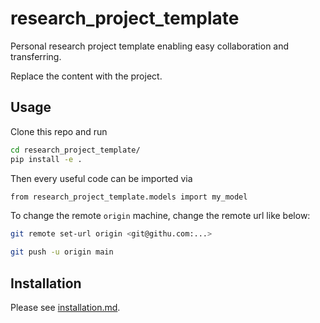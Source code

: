# research_project_template
Personal research project template enabling easy collaboration and transferring.

Replace the content with the project.

## Usage
Clone this repo and run
```bash
cd research_project_template/
pip install -e .
```

Then every useful code can be imported via
```bash
from research_project_template.models import my_model
```

To change the remote `origin` machine, change the remote url like below:
```bash
git remote set-url origin <git@githu.com:...>

git push -u origin main
```

## Installation
Please see [installation.md](docs/installation.md).